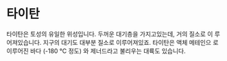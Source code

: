 # 타이탄

타이탄은 토성의 유일한 위성입니다. 두꺼운 대기층을 가지고있는데, 거의 질소로 이
루어져있습니다. 지구의 대기도 대부분 질소로 이루어져있죠. 타이탄은 액체 메테인으
로 이루어진 바다 (-180 ℃ 정도) 와 제너드라고 불리우는 대륙도 있습니다.
